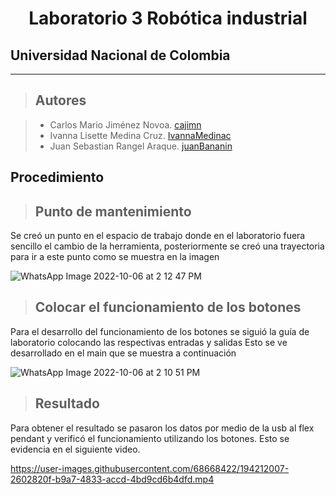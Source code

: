 <h1 align="center"> Laboratorio 3 Robótica industrial </h1>

## Universidad Nacional de Colombia
-------------------------------------------------------------
> ## Autores

  > - Carlos Mario Jiménez Novoa. [cajimn](https://github.com/cajimn)
  > - Ivanna Lisette Medina Cruz. [IvannaMedinac](https://github.com/IvannaMedinaC)
  > - Juan Sebastian Rangel Araque. [juanBananin](https://github.com/juanBananin)


## Procedimiento

> ## Punto de mantenimiento

Se creó un punto en el espacio de trabajo donde en el laboratorio fuera sencillo el cambio de la herramienta, posteriormente se creó una trayectoria para ir a este punto como se muestra en la imagen


![WhatsApp Image 2022-10-06 at 2 12 47 PM](https://user-images.githubusercontent.com/68668422/194559300-9a54eacd-26aa-4fae-93b0-955d447077c6.jpeg)


> ## Colocar el funcionamiento de los botones 

Para el desarrollo del funcionamiento de los botones se siguió la guía de laboratorio colocando las respectivas entradas y salidas
Esto se ve desarrollado en el main que se muestra a continuación

![WhatsApp Image 2022-10-06 at 2 10 51 PM](https://user-images.githubusercontent.com/68668422/194710129-44c7ff1f-834d-4398-b822-08217d58bdc7.jpeg)

> ## Resultado 

Para obtener el resultado se pasaron los datos por medio de la usb al flex pendant y verificó el funcionamiento utilizando los botones. Esto se evidencia en el siguiente video.


https://user-images.githubusercontent.com/68668422/194212007-2602820f-b9a7-4833-accd-4bd9cd6b4dfd.mp4

